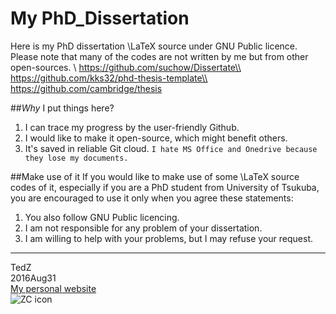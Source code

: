 # My PhD_Dissertation 

Here is my PhD dissertation \LaTeX source under GNU Public licence. 
Please note that many of the codes are not written by me but from other open-sources. \\
https://github.com/suchow/Dissertate\\
https://github.com/kks32/phd-thesis-template\\
https://github.com/cambridge/thesis

##*Why* I put things here? 
1. I can trace my progress by the user-friendly Github. 
2. I would like to make it open-source, which might benefit others. 
3. It's saved in reliable Git cloud. `I hate MS Office and Onedrive because they lose my documents.`

##Make use of it
If you would like to make use of some \LaTeX source codes of it, especially if you are a PhD student from University of Tsukuba, you are encouraged to use it only when you agree these statements: 
1.  You also follow GNU Public licencing. 
2.  I am not responsible for any problem of your dissertation. 
3.  I am willing to help with your problems, but I may refuse your request. 

-------------
TedZ  
2016Aug31  
[My personal website](chaozhang.webs.com)  
![ZC icon](http://chaozhang.webs.com/Capture.JPG)

